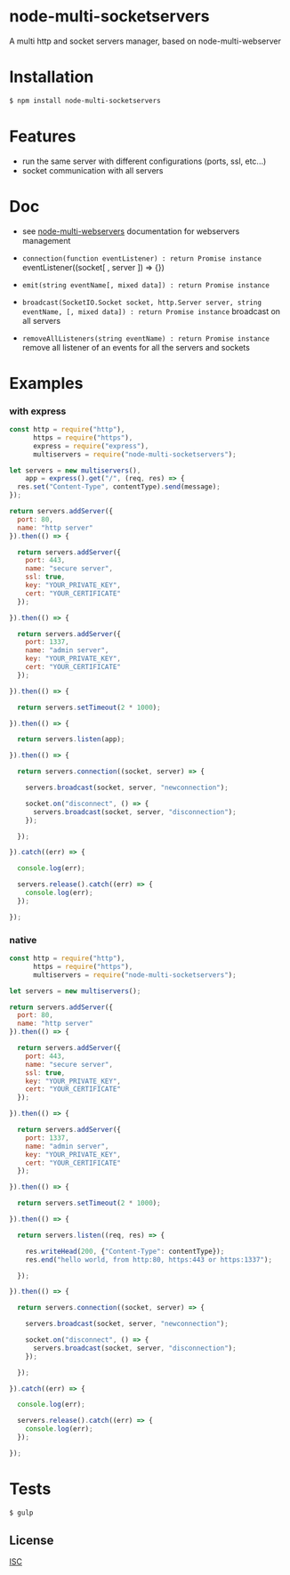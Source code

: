 # node-multi-socketservers
A multi http and socket servers manager, based on node-multi-webserver

# Installation

```bash
$ npm install node-multi-socketservers
```

# Features

  * run the same server with different configurations (ports, ssl, etc...)
  * socket communication with all servers

# Doc

* see [node-multi-webservers](https://www.npmjs.com/package/node-multi-webserver) documentation for webservers management

* ``` connection(function eventListener) : return Promise instance ``` eventListener((socket[ , server ]) => {})
* ``` emit(string eventName[, mixed data]) : return Promise instance ```
* ``` broadcast(SocketIO.Socket socket, http.Server server, string eventName, [, mixed data]) : return Promise instance ``` broadcast on all servers
* ``` removeAllListeners(string eventName) : return Promise instance ``` remove all listener of an events for all the servers and sockets 

# Examples

### with express

```js
const http = require("http"),
      https = require("https"),
      express = require("express"),
      multiservers = require("node-multi-socketservers");

let servers = new multiservers(),
    app = express().get("/", (req, res) => {
  res.set("Content-Type", contentType).send(message);
});

return servers.addServer({
  port: 80,
  name: "http server"
}).then(() => {

  return servers.addServer({
    port: 443,
    name: "secure server",
    ssl: true,
    key: "YOUR_PRIVATE_KEY",
    cert: "YOUR_CERTIFICATE"
  });

}).then(() => {

  return servers.addServer({
    port: 1337,
    name: "admin server",
    key: "YOUR_PRIVATE_KEY",
    cert: "YOUR_CERTIFICATE"
  });

}).then(() => {

  return servers.setTimeout(2 * 1000);

}).then(() => {

  return servers.listen(app);

}).then(() => {

  return servers.connection((socket, server) => {

    servers.broadcast(socket, server, "newconnection");

    socket.on("disconnect", () => {
      servers.broadcast(socket, server, "disconnection");
    });

  });

}).catch((err) => {

  console.log(err);

  servers.release().catch((err) => {
    console.log(err);
  });

});
```
### native

```js
const http = require("http"),
      https = require("https"),
      multiservers = require("node-multi-socketservers");

let servers = new multiservers();

return servers.addServer({
  port: 80,
  name: "http server"
}).then(() => {

  return servers.addServer({
    port: 443,
    name: "secure server",
    ssl: true,
    key: "YOUR_PRIVATE_KEY",
    cert: "YOUR_CERTIFICATE"
  });

}).then(() => {

  return servers.addServer({
    port: 1337,
    name: "admin server",
    key: "YOUR_PRIVATE_KEY",
    cert: "YOUR_CERTIFICATE"
  });

}).then(() => {

  return servers.setTimeout(2 * 1000);

}).then(() => {

  return servers.listen((req, res) => {

    res.writeHead(200, {"Content-Type": contentType});
    res.end("hello world, from http:80, https:443 or https:1337");

  });

}).then(() => {

  return servers.connection((socket, server) => {

    servers.broadcast(socket, server, "newconnection");

    socket.on("disconnect", () => {
      servers.broadcast(socket, server, "disconnection");
    });

  });

}).catch((err) => {

  console.log(err);

  servers.release().catch((err) => {
    console.log(err);
  });

});
```


# Tests

```bash
$ gulp
```

## License

  [ISC](LICENSE)
